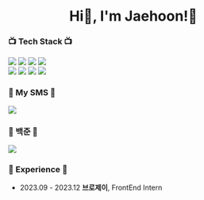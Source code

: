 
<h1 align ="center">Hi👋, I'm Jaehoon!🤗</h1> 

### <p>📺 Tech Stack 📺</p>

<div>
  <img src="https://img.shields.io/badge/HTML-E34F26?style=for-the-badge&logo=HTML5&logoColor=white">
  <img src="https://img.shields.io/badge/CSS-1572B6?style=for-the-badge&logo=CSS3&logoColor=white">
  <img src="https://img.shields.io/badge/JAVA_SCRIPT-F7DF1E?style=for-the-badge&logo=JavaScript&logoColor=white">
<!--   <img src="https://img.shields.io/badge/TypeScript-3178C6.svg?&style=for-the-badge&logo=TypeScript&logoColor=white"> -->
  <img src="https://img.shields.io/badge/React_Native-61DAFB?style=for-the-badge&logo=react&logoColor=white">
</div>  
<div>
  <img src="https://img.shields.io/badge/React-61DAFB?style=for-the-badge&logo=react&logoColor=white">
  <img src="https://img.shields.io/badge/Mobx-FF9955?style=for-the-badge&logo=Mobx&logoColor=white">
  <img src="https://img.shields.io/badge/Supabase-3FCF8E?style=for-the-badge&logo=Supabase&logoColor=white">
  <img src="https://img.shields.io/badge/zustand-%2320232a.svg?style=for-the-badge&logo=zustand&logoColor=%2361DAFB">
</div>
<div>
<!--   <img src="https://img.shields.io/badge/REACT-0088CC?style=for-the-badge&logo=react&logoColor=white"> -->
<!--   <img src="https://img.shields.io/badge/TypeScript-3178C6?style=for-the-badge&logo=TypeScript&logoColor=white"> -->
<!--   <img src="https://img.shields.io/badge/Next.js-000000?style=for-the-badge&logo=Next.js&logoColor=white"> -->
<!--   ### <p align="center">📙 Studying 📙</p> -->
</div>


### <p>🌈 My SMS 🌈</p>
<div>
  <a href="https://velog.io/@zenoo97/posts">
    <img src="https://img.shields.io/badge/Velog-20C997?style=for-the-badge&logo=Velog&logoColor=white">
  </a>
</div>

### <p>🌱 백준 🌱</p>
<div>
<img src="http://mazassumnida.wtf/api/v2/generate_badge?boj=jeno0104">
</div>
<div>


</div>

### <p>🙏 Experience 🙏</p>
- 2023.09 - 2023.12 **브로제이**, FrontEnd Intern
  
